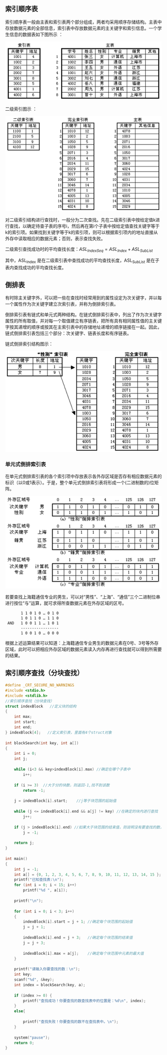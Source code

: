 ## 索引顺序表

索引顺序表一般由主表和索引表两个部分组成，两者均采用顺序存储结构。主表中存放数据元素的全部信息，索引表中存放数据元素的主关键字和索引信息。一个学生信息的数据表如下图所示 ：

![](img/索引顺序表.png)

二级索引图示 ：

![](img/二级索引.png)

对二级索引结构进行查找时，一般分为二次查找。先在二级索引表中按给定值k进行查找，以确定待查子表的序号i，然后再在第i个子表中按给定值查找关键字等于k的索引项。如果找到关键字等于k的索引项，则可以根据索引项内的地址直接从外存中读取相应的数据元素；否则，表示查找失败。

二级索引查找成功时的平均查找长度：$ASL_{IndexSeq} = ASL_{Index} + ASL_{SubList}$

其中，ASL<sub>Index</sub> 是在二级索引表中查找成功的平均查找长度，ASL<sub>SubList</sub> 是在子表内查找成功的平均查找长度。

## 倒排表

有时除主关键字外，可以把一些在查找时经常用到的属性设定为次关键字，并以每一个属性作为次关键字建立次索引表，并称为倒排索引表。

倒排索引表有链式和单元式两种结构。在链式倒排索引表中，列出了作为次关键字属性的所有取值，并对每一个取值建立有序链表，把所有具有相同属性值的主关键字按其递增的顺序或按其在主索引表中的存储地址递增的顺序链接在一起。因此，链式倒排索引表包括三个部分：次关键字、链表长度和有序链表。  

链式倒排索引结构图示：

![](img/倒排表.png)

### 单元式倒排索引表

在单元式倒排索引表的各个索引项中存放表示各外存区域是否存有相应数据元素的标识（以0或1表示）。于是，整个单元式倒排索引表将形成一个(二进制数的)位矩阵。 

![](img/单元式倒排表.png)

若要查找上海籍通信专业的男生，可以对“男性”、“上海”、“通信”三个二进制位串进行按位“与”运算，就可求得所查数据元素在外存区域的区号。
```
       1 1 0 1 0 … 0 1 0
       1 0 1 1 0 … 1 1 0
 AND   1 0 0 1 1 … 1 0 1
       -----------------
       1 0 0 1 0 … 0 0 0
```
根据上述运算结果可以知道：上海籍通信专业男生的数据元素在0号、3号等外存区域，此时可以把相应外存区域的数据元素读入内存再进行查找就可以得到所需要的结果。

## 索引顺序查找（分块查找）

```c
#define _CRT_SECURE_NO_WARNINGS
#include <stdio.h>
#include <stdlib.h>
//索引顺序查找（分块查找）
struct indexBlock   //定义块的结构
{
	int max;
	int start;
	int end;
} indexBlock[4];   //定义索引表，里面有4个struct对象

int blockSearch(int key, int a[])
{
	int i = 0;
	int j;

	while (i<3 && key>indexBlock[i].max) //确定在哪个子表中 
		i++;

	if (i >= 3)  //大于分的块数，则返回-1,找不到该数     
		return -1;

	j = indexBlock[i].start;    //j等于块范围的起始值

	while (j <= indexBlock[i].end && a[j] != key) //在确定的块内进行查找  
		j++;

	if (j > indexBlock[i].end) //如果大于块范围的结束值，则说明没有要查找的数，j置为-1     
		j = -1;

	return j;
}

int main()
{
	int j = -1;
	int a[] = {0, 1, 2, 3, 4, 5, 6, 7, 8, 9, 10, 11, 12, 13, 14, 15 }; //查找表
	printf("已知查找表:\n");
	for (int i = 0; i < 15; i++) 
		printf("%d ", a[i]);

	printf("\n");

	for (int i = 0; i < 3; i++) 
	{
		indexBlock[i].start = j + 1; //确定每个块范围的起始值
		j = j + 1;

		indexBlock[i].end = j + 3;   //确定每个块范围的结束值
		j = j + 3;

		indexBlock[i].max = a[j];    //确定每个块范围中元素的最大值
	}

	printf("请输入你要查找的数：\n");
	int key;
	scanf("%d", &key);
	int index = blockSearch(key, a);

	if (index >= 0) {
		printf("查找成功！你要查找的数查找表中的位置是：%d\n", index);
	}
	else{

		printf("查找失败！你要查找的数不在查找表中。\n");
	}

	system("pause");
	return 0;
}
```